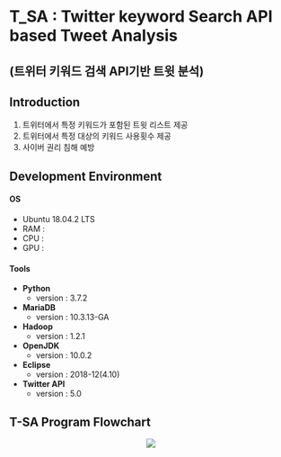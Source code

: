 # T_SA : Twitter keyword Search API based Tweet Analysis  
## (트위터 키워드 검색 API기반 트윗 분석)


## Introduction
1. 트위터에서 특정 키워드가 포함된 트윗 리스트 제공
2. 트위터에서 특정 대상의 키워드 사용횟수 제공
3. 사이버 권리 침해 예방

## Development Environment
#### OS  
  * Ubuntu 18.04.2 LTS  
  * RAM :  
  * CPU :  
  * GPU :  
#### Tools  
  * **Python**  
    - version : 3.7.2
  * **MariaDB**  
    - version : 10.3.13-GA
  * **Hadoop**  
    - version : 1.2.1
  * **OpenJDK**  
    - version : 10.0.2
  * **Eclipse**  
    - version : 2018-12(4.10)
  * **Twitter API**  
    - version : 5.0
## T-SA Program Flowchart
<p align="center"> 
<img src="https://github.com/SeokJune/BigData_VI_T-SA/blob/master/etc/T-SA%20Program%20Flowchart.jpg?raw=true">
</p>
